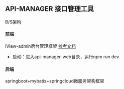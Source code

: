 ## API-MANAGER 接口管理工具

B/S架构

#### 前端
 iView-admin后台管理框架  [参考文档](http://v1.iviewui.com/docs/guide/introduce)
 
 * 启动：进入api-manager-web目录，运行npm run dev
 
#### 后端
 springboot+mybatis+springcloud微服务架构框架